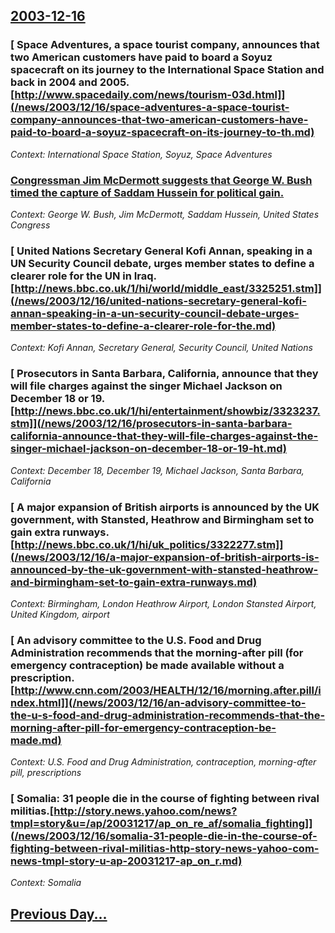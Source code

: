 ## [2003-12-16](/news/2003/12/16/index.md)

### [ Space Adventures, a space tourist company, announces that two American customers have paid to board a Soyuz spacecraft on its journey to the International Space Station and back in 2004 and 2005. [http://www.spacedaily.com/news/tourism-03d.html]](/news/2003/12/16/space-adventures-a-space-tourist-company-announces-that-two-american-customers-have-paid-to-board-a-soyuz-spacecraft-on-its-journey-to-th.md)
_Context: International Space Station, Soyuz, Space Adventures_

### [Congressman Jim McDermott suggests that George W. Bush timed the capture of Saddam Hussein for political gain. ](/news/2003/12/16/congressman-jim-mcdermott-suggests-that-george-w-bush-timed-the-capture-of-saddam-hussein-for-political-gain.md)
_Context: George W. Bush, Jim McDermott, Saddam Hussein, United States Congress_

### [ United Nations Secretary General Kofi Annan, speaking in a UN Security Council debate, urges member states to define a clearer role for the UN in Iraq. [http://news.bbc.co.uk/1/hi/world/middle_east/3325251.stm]](/news/2003/12/16/united-nations-secretary-general-kofi-annan-speaking-in-a-un-security-council-debate-urges-member-states-to-define-a-clearer-role-for-the.md)
_Context: Kofi Annan, Secretary General, Security Council, United Nations_

### [ Prosecutors in Santa Barbara, California, announce that they will file charges against the singer Michael Jackson on December 18 or 19. [http://news.bbc.co.uk/1/hi/entertainment/showbiz/3323237.stm]](/news/2003/12/16/prosecutors-in-santa-barbara-california-announce-that-they-will-file-charges-against-the-singer-michael-jackson-on-december-18-or-19-ht.md)
_Context: December 18, December 19, Michael Jackson, Santa Barbara, California_

### [ A major expansion of British airports is announced by the UK government, with Stansted, Heathrow and Birmingham set to gain extra runways. [http://news.bbc.co.uk/1/hi/uk_politics/3322277.stm]](/news/2003/12/16/a-major-expansion-of-british-airports-is-announced-by-the-uk-government-with-stansted-heathrow-and-birmingham-set-to-gain-extra-runways.md)
_Context: Birmingham, London Heathrow Airport, London Stansted Airport, United Kingdom, airport_

### [ An advisory committee to the U.S. Food and Drug Administration recommends that the morning-after pill (for emergency contraception) be made available without a prescription. [http://www.cnn.com/2003/HEALTH/12/16/morning.after.pill/index.html]](/news/2003/12/16/an-advisory-committee-to-the-u-s-food-and-drug-administration-recommends-that-the-morning-after-pill-for-emergency-contraception-be-made.md)
_Context: U.S. Food and Drug Administration, contraception, morning-after pill, prescriptions_

### [ Somalia: 31 people die in the course of fighting between rival militias.[http://story.news.yahoo.com/news?tmpl=story&u=/ap/20031217/ap_on_re_af/somalia_fighting]](/news/2003/12/16/somalia-31-people-die-in-the-course-of-fighting-between-rival-militias-http-story-news-yahoo-com-news-tmpl-story-u-ap-20031217-ap_on_r.md)
_Context: Somalia_

## [Previous Day...](/news/2003/12/15/index.md)


